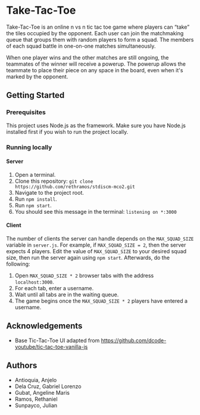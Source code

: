 # Take-Tac-Toe

Take-Tac-Toe is an online n vs n tic tac toe game where players can “take” the tiles occupied by the opponent. Each user can join the matchmaking queue that groups them with random players to form a squad. The members of each squad battle in one-on-one matches simultaneously.

When one player wins and the other matches are still ongoing, the teammates of the winner will receive a powerup. The powerup allows the teammate to place their piece on any space in the board, even when it's marked by the opponent.

## Getting Started

### Prerequisites

This project uses Node.js as the framework. Make sure you have Node.js installed first if you wish to run the project locally.

### Running locally

#### Server

1. Open a terminal.
1. Clone this repository: `git clone https://github.com/rethramos/stdiscm-mco2.git`
1. Navigate to the project root.
1. Run `npm install`.
1. Run `npm start`.
1. You should see this message in the terminal: `listening on *:3000`

#### Client

The number of clients the server can handle depends on the `MAX_SQUAD_SIZE` variable in `server.js`. For example, if `MAX_SQUAD_SIZE = 2`, then the server expects 4 players. Edit the value of `MAX_SQUAD_SIZE` to your desired squad size, then run the server again using `npm start`. Afterwards, do the following:

1. Open `MAX_SQUAD_SIZE * 2` browser tabs with the address `localhost:3000`.
1. For each tab, enter a username.
1. Wait until all tabs are in the waiting queue.
1. The game begins once the `MAX_SQUAD_SIZE * 2` players have entered a username.

## Acknowledgements

- Base Tic-Tac-Toe UI adapted from https://github.com/dcode-youtube/tic-tac-toe-vanilla-js

## Authors

- Antioquia, Anjelo
- Dela Cruz, Gabriel Lorenzo
- Gubat, Angeline Maris
- Ramos, Rethaniel
- Sunpayco, Julian
